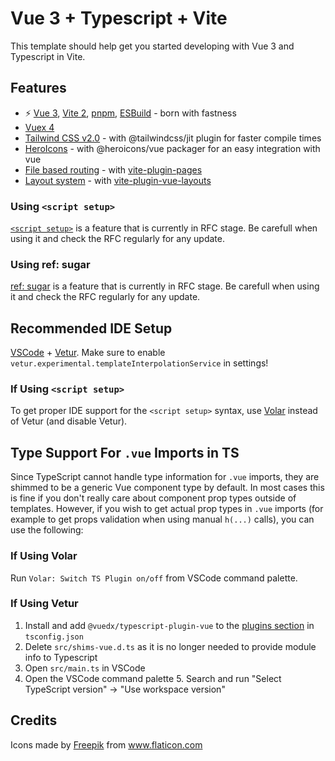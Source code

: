 # Vue 3 + Typescript + Vite

This template should help get you started developing with Vue 3 and Typescript in Vite.

## Features

- ⚡️ [Vue 3](https://github.com/vuejs/vue-next), [Vite 2](https://github.com/vitejs/vite), [pnpm](https://pnpm.js.org/), [ESBuild](https://github.com/evanw/esbuild) - born with fastness
- [Vuex 4](https://next.vuex.vuejs.org/)
- [Tailwind CSS v2.0](https://tailwindcss.com/) - with @tailwindcss/jit plugin for faster compile times
- [HeroIcons](@heroicons/vue) - with @heroicons/vue packager for an easy integration with vue
- [File based routing](./src/pages) - with [vite-plugin-pages](https://github.com/hannoeru/vite-plugin-pages)
- [Layout system](./src/layouts) - with [vite-plugin-vue-layouts](https://github.com/JohnCampionJr/vite-plugin-vue-layouts)

### Using `<script setup>`

[`<script setup>`](https://github.com/vuejs/rfcs/pull/227) is a feature that is currently in RFC stage. Be carefull when using it and check the RFC regularly for any update.

### Using ref: sugar

[ref: sugar](https://github.com/vuejs/rfcs/pull/228) is a feature that is currently in RFC stage. Be carefull when using it and check the RFC regularly for any update.

## Recommended IDE Setup

[VSCode](https://code.visualstudio.com/) + [Vetur](https://marketplace.visualstudio.com/items?itemName=octref.vetur). Make sure to enable `vetur.experimental.templateInterpolationService` in settings!

### If Using `<script setup>`

To get proper IDE support for the `<script setup>` syntax, use [Volar](https://marketplace.visualstudio.com/items?itemName=johnsoncodehk.volar) instead of Vetur (and disable Vetur).

## Type Support For `.vue` Imports in TS

Since TypeScript cannot handle type information for `.vue` imports, they are shimmed to be a generic Vue component type by default. In most cases this is fine if you don't really care about component prop types outside of templates. However, if you wish to get actual prop types in `.vue` imports (for example to get props validation when using manual `h(...)` calls), you can use the following:

### If Using Volar

Run `Volar: Switch TS Plugin on/off` from VSCode command palette.

### If Using Vetur

1. Install and add `@vuedx/typescript-plugin-vue` to the [plugins section](https://www.typescriptlang.org/tsconfig#plugins) in `tsconfig.json`
2. Delete `src/shims-vue.d.ts` as it is no longer needed to provide module info to Typescript
3. Open `src/main.ts` in VSCode
4. Open the VSCode command palette 5. Search and run "Select TypeScript version" -> "Use workspace version"

## Credits

<div>Icons made by <a href="https://www.freepik.com" title="Freepik">Freepik</a> from <a href="https://www.flaticon.com/" title="Flaticon">www.flaticon.com</a></div>
